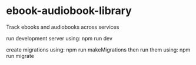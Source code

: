 # ebook-audiobook-library

Track ebooks and audiobooks across services

run development server using:
npm run dev

create migrations using:
npm run makeMigrations <MigrationName>
then run them using:
npm run migrate
